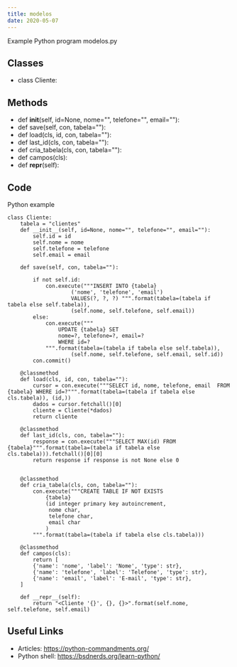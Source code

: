 ```yaml
---
title: modelos
date: 2020-05-07
---
```

Example Python program modelos.py


## Classes

* class Cliente:

## Methods

* def __init__(self, id=None, nome="", telefone="", email=""):
* def save(self, con, tabela=""):
* def load(cls, id, con, tabela=""):
* def last_id(cls, con, tabela=""):
* def cria_tabela(cls, con, tabela=""):
* def campos(cls):
* def __repr__(self):

## Code

Python example

    
    class Cliente:
        tabela = "clientes"
        def __init__(self, id=None, nome="", telefone="", email=""):
            self.id = id
            self.nome = nome
            self.telefone = telefone
            self.email = email
            
        def save(self, con, tabela=""):
            
            if not self.id:
                con.execute("""INSERT INTO {tabela} 
                        ('nome', 'telefone', 'email') 
                        VALUES(?, ?, ?) """.format(tabela=(tabela if tabela else self.tabela)),
                        (self.nome, self.telefone, self.email))
            else:
                con.execute("""
                    UPDATE {tabela} SET
                    nome=?, telefone=?, email=?
                    WHERE id=?
                """.format(tabela=(tabela if tabela else self.tabela)),
                        (self.nome, self.telefone, self.email, self.id))
            con.commit()
    
        @classmethod
        def load(cls, id, con, tabela=""):
            cursor = con.execute("""SELECT id, nome, telefone, email  FROM {tabela} WHERE id=?""".format(tabela=(tabela if tabela else cls.tabela)), (id,))
            dados = cursor.fetchall()[0]
            cliente = Cliente(*dados)
            return cliente
        
        @classmethod
        def last_id(cls, con, tabela=""):
            response = con.execute("""SELECT MAX(id) FROM {tabela}""".format(tabela=(tabela if tabela else cls.tabela))).fetchall()[0][0]
            return response if response is not None else 0
            
            
        @classmethod
        def cria_tabela(cls, con, tabela=""):
            con.execute("""CREATE TABLE IF NOT EXISTS
                {tabela}
                (id integer primary key autoincrement,
                 nome char,
                 telefone char,
                 email char
                )
            """.format(tabela=(tabela if tabela else cls.tabela)))
            
        @classmethod
        def campos(cls):
            return [
            {'name': 'nome', 'label': 'Nome', 'type': str},
            {'name': 'telefone', 'label': 'Telefone', 'type': str},
            {'name': 'email', 'label': 'E-mail', 'type': str},
        ]  
        
        def __repr__(self):
            return "<Cliente '{}', {}, {}>".format(self.nome, self.telefone, self.email)
        
    

## Useful Links

- Articles: https://python-commandments.org/
- Python shell: https://bsdnerds.org/learn-python/
